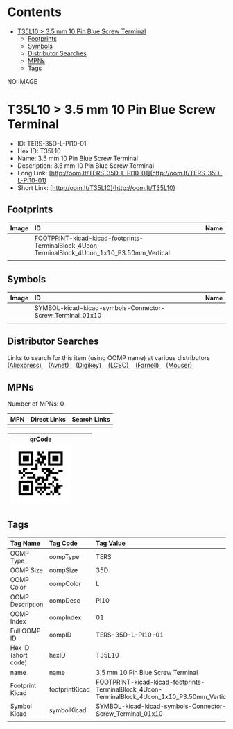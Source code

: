 



Contents
========

* [T35L10 > 3.5 mm 10 Pin Blue Screw Terminal](#t35l10--35-mm-10-pin-blue-screw-terminal)
	* [Footprints](#footprints)
	* [Symbols](#symbols)
	* [Distributor Searches](#distributor-searches)
	* [MPNs](#mpns)
	* [Tags](#tags)
  
NO IMAGE  
# T35L10 > 3.5 mm 10 Pin Blue Screw Terminal

- ID: TERS-35D-L-PI10-01
- Hex ID: T35L10
- Name: 3.5 mm 10 Pin Blue Screw Terminal
- Description: 3.5 mm 10 Pin Blue Screw Terminal
- Long Link: [http://oom.lt/TERS-35D-L-PI10-01](http://oom.lt/TERS-35D-L-PI10-01)
- Short Link: [http://oom.lt/T35L10](http://oom.lt/T35L10)

## Footprints
  

|Image|ID|Name|
| :--- | :--- | :--- |
||FOOTPRINT-kicad-kicad-footprints-TerminalBlock_4Ucon-TerminalBlock_4Ucon_1x10_P3.50mm_Vertical||
||||

## Symbols
  

|Image|ID|Name|
| :--- | :--- | :--- |
|![]()|SYMBOL-kicad-kicad-symbols-Connector-Screw_Terminal_01x10||
||||

## Distributor Searches
  
Links to search for this item (using OOMP name) at various distributors  
[(Aliexpress) ](https://www.aliexpress.com/wholesale?SearchText=11173.5+mm+10+Pin+Blue+Screw+Terminal)&nbsp;&nbsp;&nbsp;[(Avnet) ](https://www.avnet.com/shop/us/search/3.5+mm+10+Pin+Blue+Screw+Terminal)&nbsp;&nbsp;&nbsp;[(Digikey) ](https://www.digikey.co.uk/en/products/result?s=3.5+mm+10+Pin+Blue+Screw+Terminal)&nbsp;&nbsp;&nbsp;[(LCSC) ](https://www.lcsc.com/search?q=3.5+mm+10+Pin+Blue+Screw+Terminal)&nbsp;&nbsp;&nbsp;[(Farnell) ](https://uk.farnell.com/search?st=3.5+mm+10+Pin+Blue+Screw+Terminal)&nbsp;&nbsp;&nbsp;[(Mouser) ](https://www.mouser.com/c/?q=3.5+mm+10+Pin+Blue+Screw+Terminal)&nbsp;&nbsp;&nbsp;
## MPNs
  
Number of MPNs: 0  

|MPN|Direct Links|Search Links|
| :--- | :--- | :--- |
||||
  

|qrCode<br>[![](https://raw.githubusercontent.com/oomlout/oomlout_OOMP_parts_V2/main/TERS/35D/L/PI10/01/qrCode_140.png)](https://github.com/oomlout/oomlout_OOMP_parts_V2/tree/main/TERS/35D/L/PI10/01/qrCode.png)||||
| :---: | :---: | :---: | :---: |

## Tags
  

|Tag Name|Tag Code|Tag Value|
| :--- | :--- | :--- |
|OOMP Type|oompType|TERS|
|OOMP Size|oompSize|35D|
|OOMP Color|oompColor|L|
|OOMP Description|oompDesc|PI10|
|OOMP Index|oompIndex|01|
|Full OOMP ID|oompID|TERS-35D-L-PI10-01|
|Hex ID (short code)|hexID|T35L10|
|name|name|3.5 mm 10 Pin Blue Screw Terminal|
|Footprint Kicad|footprintKicad|FOOTPRINT-kicad-kicad-footprints-TerminalBlock_4Ucon-TerminalBlock_4Ucon_1x10_P3.50mm_Vertical|
|Symbol Kicad|symbolKicad|SYMBOL-kicad-kicad-symbols-Connector-Screw_Terminal_01x10|
||||
